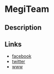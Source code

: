 MegiTeam
========

Description
-----------


Links
-----
- [facebook](https://www.facebook.com/MegiTeam)
- [twitter](https://twitter.com/MegiTeam)
- [www](http://megiteam.pl/)
